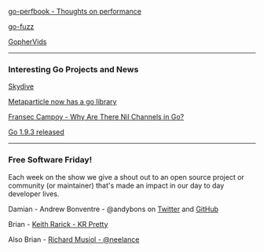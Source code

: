 

[go-perfbook - Thoughts on performance](https://github.com/dgryski/go-perfbook)

[go-fuzz](https://github.com/dvyukov/go-fuzz)

[GopherVids](https://gophervids.appspot.com/)



---

### Interesting Go Projects and News

[Skydive](https://github.com/skydive-project/skydive)

[Metaparticle now has a go library](https://github.com/metaparticle-io/package/tree/master/go)

[Fransec Campoy - Why Are There Nil Channels in Go?](https://medium.com/justforfunc/why-are-there-nil-channels-in-go-9877cc0b2308)

[Go 1.9.3 released](https://golang.org/doc/devel/release.html#go1.9.minor)



---

### Free Software Friday!

Each week on the show we give a shout out to an open source project or community (or maintainer) that's made an impact in our day to day developer lives.


Damian  - Andrew Bonventre - @andybons on [Twitter](https://twitter.com/andybons) and [GitHub](https://github.com/andybons)

Brian - [Keith Rarick - KR Pretty](https://github.com/kr/pretty)

Also Brian - [Richard Musiol - @neelance](https://github.com/neelance)